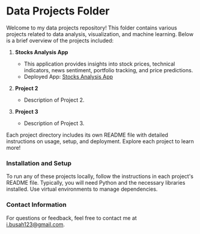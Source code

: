 # Data Projects Folder

Welcome to my data projects repository! This folder contains various projects related to data analysis, visualization, and machine learning. Below is a brief overview of the projects included:

1. **Stocks Analysis App**
   - This application provides insights into stock prices, technical indicators, news sentiment, portfolio tracking, and price predictions.
   - Deployed App: [Stocks Analysis App](link-to-your-deployed-app)

2. **Project 2**
   - Description of Project 2.

3. **Project 3**
   - Description of Project 3.

Each project directory includes its own README file with detailed instructions on usage, setup, and deployment. Explore each project to learn more!

### Installation and Setup

To run any of these projects locally, follow the instructions in each project's README file. Typically, you will need Python and the necessary libraries installed. Use virtual environments to manage dependencies.

### Contact Information

For questions or feedback, feel free to contact me at [i.busah123@gmail.com](mailto:i.busah123@gmail.com).
